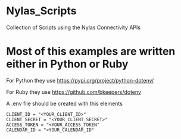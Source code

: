 # Nylas_Scripts
Collection of Scripts using the Nylas Connectivity APIs

# Most of this examples are written either in Python or Ruby

For Python they use https://pypi.org/project/python-dotenv/

For Ruby they use https://github.com/bkeepers/dotenv

A .env file should be created with this elements

```
CLIENT_ID = "<YOUR_CLIENT_ID>"
CLIENT_SECRET = "<YOUR_CLIENT_SECRET>"
ACCESS_TOKEN = "<YOUR_ACCESS_TOKEN"
CALENDAR_ID = "<YOUR_CALENDAR_ID"
```

